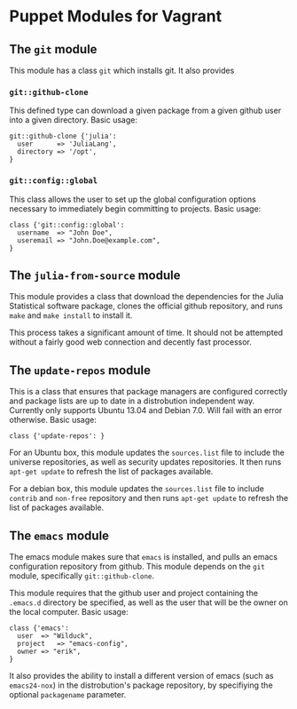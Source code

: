 
Puppet Modules for Vagrant
========================================

The `git` module
----------------------------------------

This module has a class `git` which installs git. It also provides

### `git::github-clone`

This defined type can download a given package from a given github
user into a given directory. Basic usage:

    git::github-clone {'julia':
      user      => 'JuliaLang',
      directory => '/opt',
    }

### `git::config::global`

This class allows the user to set up the global configuration options
necessary to immediately begin committing to projects. Basic usage:

    class {'git::config::global':
      username  => "John Doe",
      useremail => "John.Doe@example.com",
    }

The `julia-from-source` module
----------------------------------------

This module provides a class that download the dependencies for the
Julia Statistical software package, clones the official github
repository, and runs `make` and `make install` to install it. 

This process takes a significant amount of time. It should not be
attempted without a fairly good web connection and decently fast
processor.

The `update-repos` module
----------------------------------------

This is a class that ensures that package managers are configured
correctly and package lists are up to date in a distrobution
independent way. Currently only supports Ubuntu 13.04 and Debian
7.0. Will fail with an error otherwise. Basic usage:

    class {'update-repos': }

For an Ubuntu box, this module updates the `sources.list` file to
include the universe repositories, as well as security updates
repositories. It then runs `apt-get update` to refresh the list of
packages available.

For a debian box, this module updates the `sources.list` file to include
`contrib` and `non-free` repository and then runs `apt-get update` to
refresh the list of packages available.

The `emacs` module
----------------------------------------

The emacs module makes sure that `emacs` is installed, and pulls an
emacs configuration repository from github. This module depends on the
`git` module, specifically `git::github-clone`.

This module requires that the github user and project containing the
`.emacs.d` directory be specified, as well as the user that will be
the owner on the local computer.  Basic usage:

    class {'emacs':
      user	=> "Wilduck",
      project	=> "emacs-config",
      owner	=> "erik",
    }

It also provides the ability to install a different version of emacs
(such as `emacs24-nox`) in the distrobution's package repository, by
specifiying the optional `packagename` parameter.

